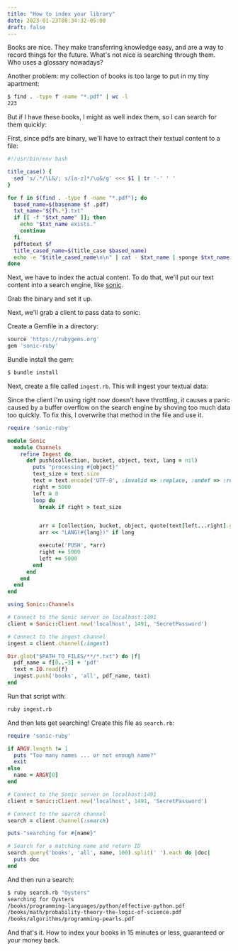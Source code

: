 ```yaml
---
title: "How to index your library"
date: 2023-01-23T08:34:32-05:00
draft: false
---
```


Books are nice. They make transferring knowledge easy, and are a way to record things for the future. What's not nice is searching through them. Who uses a glossary nowadays?

Another problem: my collection of books is too large to put in my tiny apartment:

```sh
$ find . -type f -name "*.pdf" | wc -l
223
```

But if I have these books, I might as well index them, so I can search for them quickly:

First, since pdfs are binary, we'll have to extract their textual content to a file:

```sh
#!/usr/bin/env bash

title_case() {
  sed 's/.*/\L&/; s/[a-z]*/\u&/g' <<< $1 | tr '-' ' '
}

for f in $(find . -type f -name "*.pdf"); do
  based_name=$(basename $f .pdf)
  txt_name="${f%.*}.txt"
  if [[ -f "$txt_name" ]]; then
    echo "$txt_name exists."
    continue
  fi
  pdftotext $f
  title_cased_name=$(title_case $based_name)
  echo -e "$title_cased_name\n\n" | cat - $txt_name | sponge $txt_name
done
```

Next, we have to index the actual content. To do that, we'll put our text content into a search engine, like [sonic](https://github.com/valeriansaliou/sonic).

Grab the binary and set it up.

Next, we'll grab a client to pass data to sonic:

Create a Gemfile in a directory:

```rb
source 'https://rubygems.org'
gem 'sonic-ruby'
```

Bundle install the gem:

```sh
$ bundle install
```

Next, create a file called `ingest.rb`. This will ingest your textual data:

Since the client I'm using right now doesn't have throttling, it causes a panic caused by a buffer overflow on the search engine by shoving too much data too quickly. To fix this, I overwrite that method in the file and use it.

```rb
require 'sonic-ruby'

module Sonic
  module Channels
    refine Ingest do
      def push(collection, bucket, object, text, lang = nil)
        puts "processing #{object}"
        text_size = text.size
        text = text.encode('UTF-8', :invalid => :replace, :undef => :replace)
        right = 5000
        left = 0
        loop do
          break if right > text_size


          arr = [collection, bucket, object, quote(text[left...right].gsub('"', ''))]
          arr << "LANG(#{lang})" if lang

          execute('PUSH', *arr)
          right += 5000
          left += 5000
        end
      end
    end
  end
end

using Sonic::Channels

# Connect to the Sonic server on localhost:1491
client = Sonic::Client.new('localhost', 1491, 'SecretPassword')

# Connect to the ingest channel
ingest = client.channel(:ingest)

Dir.glob("$PATH_TO_FILES/**/*.txt") do |f|
  pdf_name = f[0..-3] + 'pdf'
  text = IO.read(f)
  ingest.push('books', 'all', pdf_name, text)
end
```

Run that script with:

```sh
ruby ingest.rb
```

And then lets get searching!
Create this file as `search.rb`:

```rb
require 'sonic-ruby'

if ARGV.length != 1
  puts "Too many names ... or not enough name?"
  exit
else
  name = ARGV[0]
end

# Connect to the Sonic server on localhost:1491
client = Sonic::Client.new('localhost', 1491, 'SecretPassword')

# Connect to the search channel
search = client.channel(:search)

puts "searching for #{name}"

# Search for a matching name and return ID
search.query('books', 'all', name, 100).split(' ').each do |doc|
  puts doc
end
```

And then run a search:

```sh
$ ruby search.rb "Oysters"
searching for Oysters
/books/programming-languages/python/effective-python.pdf
/books/math/probability-theory-the-logic-of-science.pdf
/books/algorithms/programming-pearls.pdf
```

And that's it. How to index your books in 15 minutes or less, guaranteed or your money back.
